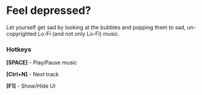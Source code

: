 # Feel depressed?

Let yourself get sad by looking at the bubbles and popping them to sad, un-copyrighted Lo-Fi (and not only Lo-Fi) music.

### Hotkeys

**\[SPACE\]** - Play/Pause music

**\[Ctrl+N\]** - Next track

**\[F1\]** - Show/Hide UI